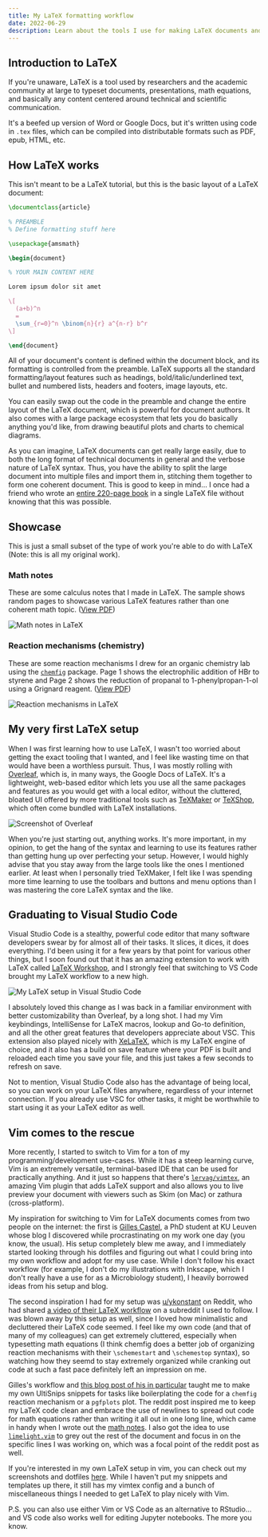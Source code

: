 ```yaml
---
title: My LaTeX formatting workflow
date: 2022-06-29
description: Learn about the tools I use for making LaTeX documents and how it's changed over the years.
---
```


## Introduction to LaTeX

If you're unaware, LaTeX is a tool used by researchers and the academic community at large to typeset documents, presentations, math equations, and basically any content centered around technical and scientific communication.

It's a beefed up version of Word or Google Docs, but it's written using code in `.tex` files, which can be compiled into distributable formats such as PDF, epub, HTML, etc.

## How LaTeX works

This isn't meant to be a LaTeX tutorial, but this is the basic layout of a LaTeX document:

```tex
\documentclass{article}

% PREAMBLE
% Define formatting stuff here

\usepackage{amsmath}

\begin{document}

% YOUR MAIN CONTENT HERE

Lorem ipsum dolor sit amet

\[
  (a+b)^n
  =
  \sum_{r=0}^n \binom{n}{r} a^{n-r} b^r
\]

\end{document}
```

All of your document's content is defined within the document block, and its formatting is controlled from the preamble. LaTeX supports all the standard formatting/layout features such as headings, bold/italic/underlined text, bullet and numbered lists, headers and footers, image layouts, etc.

You can easily swap out the code in the preamble and change the entire layout of the LaTeX document, which is powerful for document authors. It also comes with a large package ecosystem that lets you do basically anything you'd like, from drawing beautiful plots and charts to chemical diagrams.

As you can imagine, LaTeX documents can get really large easily, due to both the long format of technical documents in general and the verbose nature of LaTeX syntax. Thus, you have the ability to split the large document into multiple files and import them in, stitching them together to form one coherent document. This is good to keep in mind... I once had a friend who wrote an [entire 220-page book](https://www.amazon.com/Bizarre-Oeuvre-Nihil-Libre/dp/B08L67F33X) in a single LaTeX file without knowing that this was possible.

## Showcase

This is just a small subset of the type of work you're able to do with LaTeX (Note: this is all my original work).

### Math notes

These are some calculus notes that I made in LaTeX. The sample shows random pages to showcase various LaTeX features rather than one coherent math topic. ([View PDF](files/subset.pdf))

![Math notes in LaTeX](images/subset.webp)

### Reaction mechanisms (chemistry)

These are some reaction mechanisms I drew for an organic chemistry lab using the [`chemfig`](https://www.ctan.org/pkg/chemfig) package. Page 1 shows the electrophilic addition of HBr to styrene and Page 2 shows the reduction of propanal to 1-phenylpropan-1-ol using a Grignard reagent. ([View PDF](files/subset-chem.pdf))

![Reaction mechanisms in LaTeX](images/subset-chem.webp)

## My very first LaTeX setup

When I was first learning how to use LaTeX, I wasn't too worried about getting the exact tooling that I wanted, and I feel like wasting time on that would have been a worthless pursuit. Thus, I was mostly rolling with [Overleaf](https://www.overleaf.com), which is, in many ways, the Google Docs of LaTeX. It's a lightweight, web-based editor which lets you use all the same packages and features as you would get with a local editor, without the cluttered, bloated UI offered by more traditional tools such as [TeXMaker](https://www.xm1math.net/texmaker/) or [TeXShop](https://en.wikipedia.org/wiki/TeXShop), which often come bundled with LaTeX installations.

![Screenshot of Overleaf](https://images.ctfassets.net/nrgyaltdicpt/3qjBqShyJjfSofSTV0NzY8/8038d5ebf873a5257a79e939c85a770c/Overleaf-journal-template-source-trackchanges-example-b.png)

When you're just starting out, anything works. It's more important, in my opinion, to get the hang of the syntax and learning to use its features rather than getting hung up over perfecting your setup. However, I would highly advise that you stay away from the large tools like the ones I mentioned earlier. At least when I personally tried TeXMaker, I felt like I was spending more time learning to use the toolbars and buttons and menu options than I was mastering the core LaTeX syntax and the like.

## Graduating to Visual Studio Code

Visual Studio Code is a stealthy, powerful code editor that many software developers swear by for almost all of their tasks. It slices, it dices, it does everything. I'd been using it for a few years by that point for various other things, but I soon found out that it has an amazing extension to work with LaTeX called [LaTeX Workshop](https://marketplace.visualstudio.com/items?itemName=James-Yu.latex-workshop), and I strongly feel that switching to VS Code brought my LaTeX workflow to a new high.

![My LaTeX setup in Visual Studio Code](images/latex-vscode.webp)

I absolutely loved this change as I was back in a familiar environment with better customizability than Overleaf, by a long shot. I had my Vim keybindings, IntelliSense for LaTeX macros, lookup and Go-to definition, and all the other great features that developers appreciate about VSC. This extension also played nicely with [XeLaTeX](https://www.overleaf.com/learn/latex/XeLaTeX), which is my LaTeX engine of choice, and it also has a build on save feature where your PDF is built and reloaded each time you save your file, and this just takes a few seconds to refresh on save.

Not to mention, Visual Studio Code also has the advantage of being local, so you can work on your LaTeX files anywhere, regardless of your internet connection. If you already use VSC for other tasks, it might be worthwhile to start using it as your LaTeX editor as well.

## Vim comes to the rescue

More recently, I started to switch to Vim for a ton of my programming/development use-cases. While it has a steep learning curve, Vim is an extremely versatile, terminal-based IDE that can be used for practically anything. And it just so happens that there's [`lervag/vimtex`](https://github.com/lervag/vimtex), an amazing Vim plugin that adds LaTeX support and also allows you to live preview your document with viewers such as Skim (on Mac) or zathura (cross-platform).

My inspiration for switching to Vim for LaTeX documents comes from two people on the internet: the first is [Gilles Castel](https://castel.dev), a PhD student at KU Leuven whose blog I discovered while procrastinating on my work one day (you know, the usual). His setup completely blew me away, and I immediately started looking through his dotfiles and figuring out what I could bring into my own workflow and adopt for my use case. While I don't follow his exact workflow (for example, I don't do my illustrations with Inkscape, which I don't really have a use for as a Microbiology student), I heavily borrowed ideas from his setup and blog.

The second inspiration I had for my setup was [u/ykonstant](https://reddit.com/u/ykonstant) on Reddit, who had shared [a video of their LaTeX workflow](https://www.reddit.com/r/unixporn/comments/jtjol5/cinnamon_latex_workflow_in_vim/) on a subreddit I used to follow. I was blown away by this setup as well, since I loved how minimalistic and decluttered their LaTeX code seemed. I feel like my own code (and that of many of my colleagues) can get extremely cluttered, especially when typesetting math equations (I think chemfig does a better job of organizing reaction mechanisms with their `\schemestart` and `\schemestop` syntax), so watching how they seemd to stay extremely organized while cranking out code at such a fast pace definitely left an impression on me.

Gilles's workflow and [this blog post of his in particular](https://castel.dev/post/lecture-notes-1/) taught me to make my own UltiSnips snippets for tasks like boilerplating the code for a `chemfig` reaction mechanism or a `pgfplots` plot. The reddit post inspired me to keep my LaTeX code clean and embrace the use of newlines to spread out code for math equations rather than writing it all out in one long line, which came in handy when I wrote out the [math notes](#math-notes). I also got the idea to use [`limelight.vim`](https://github.com/junegunn/limelight.vim) to grey out the rest of the document and focus in on the specific lines I was working on, which was a focal point of the reddit post as well.

If you're interested in my own LaTeX setup in vim, you can check out my screenshots and dotfiles [here](https://github.com/justsharan/dotfiles). While I haven't put my snippets and templates up there, it still has my vimtex config and a bunch of miscellaneous things I needed to get LaTeX to play nicely with Vim.

P.S. you can also use either Vim or VS Code as an alternative to RStudio... and VS code also works well for editing Jupyter notebooks. The more you know.
